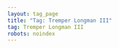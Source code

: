 ```yaml
---
layout: tag_page
title: "Tag: Tremper Longman III"
tag: Tremper Longman III
robots: noindex
---
```

